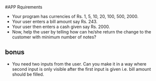 #APP Rquirements


- Your program has currencies of Rs. 1, 5, 10, 20, 100, 500, 2000. 
- Your user enters a bill amount say Rs. 243. 
- Your user then enters a cash given say Rs. 2000. 
- Now, help the user by telling how can he/she return the change to the customer with minimum number of notes?

## bonus

- You need two inputs from the user. Can you make it in a way where second input is only visible after the first input is given i.e. bill amount should be filled. 

